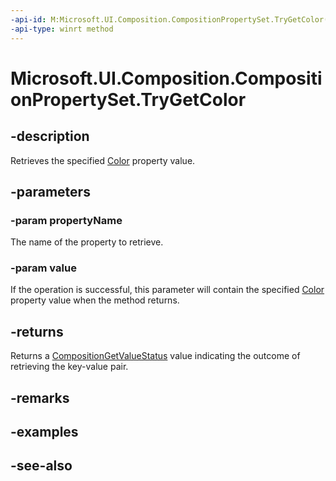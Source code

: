 ```yaml
---
-api-id: M:Microsoft.UI.Composition.CompositionPropertySet.TryGetColor(System.String,Windows.UI.Color@)
-api-type: winrt method
---
```


<!-- Method syntax
public Windows.UI.Composition.CompositionGetValueStatus TryGetColor(System.String propertyName, Windows.UI.Color value)
-->

# Microsoft.UI.Composition.CompositionPropertySet.TryGetColor

## -description
Retrieves the specified [Color](/uwp/api/windows.ui.color) property value.

## -parameters
### -param propertyName
The name of the property to retrieve.

### -param value
If the operation is successful, this parameter will contain the specified [Color](/uwp/api/windows.ui.color) property value when the method returns.

## -returns
Returns a [CompositionGetValueStatus](compositiongetvaluestatus.md) value indicating the outcome of retrieving the key-value pair.

## -remarks

## -examples

## -see-also
